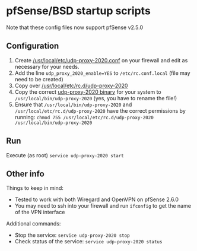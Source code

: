 # pfSense/BSD startup scripts

Note that these config files now support pfSense v2.5.0

## Configuration

 1. Create [/usr/local/etc/udp-proxy-2020.conf](usr/local/etc/udp-proxy-2020.conf)
    on your firewall and edit as necessary for your needs.
 1. Add the line `udp_proxy_2020_enable=YES` to `/etc/rc.conf.local` (file may need to be created)
 1. Copy over [/usr/local/etc/rc.d/udp-proxy-2020](usr/local/etc/rc.d/udp-proxy-2020)
 1. Copy the correct [udp-proxy-2020 binary](
    https://github.com/synfinatic/udp-proxy-2020/releases) for your system to 
    `/usr/local/bin/udp-proxy-2020` (yes, you have to rename the file!)
 1. Ensure that `/usr/local/bin/udp-proxy-2020` and 
    `/usr/local/etc/rc.d/udp-proxy-2020` have the correct permissions by running:
    `chmod 755 /usr/local/etc/rc.d/udp-proxy-2020 /usr/local/bin/udp-proxy-2020`

## Run

Execute (as root) `service udp-proxy-2020 start`

## Other info

Things to keep in mind:

 * Tested to work with both Wiregard and OpenVPN on pfSense 2.6.0
 * You may need to ssh into your firewall and run `ifconfig` to get the name of the VPN interface

Additional commands:

 * Stop the service: `service udp-proxy-2020 stop`  
 * Check status of the service: `service udp-proxy-2020 status`
